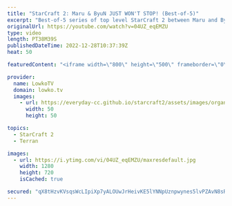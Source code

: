 ```yaml
---
title: "StarCraft 2: Maru & ByuN JUST WON'T STOP! (Best-of-5)"
excerpt: "Best-of-5 series of top level StarCraft 2 between Maru and ByuN. This is a Terran versus Terran played during the most recent (and possibly last) OlimoLeague.   OlimoLeague on Patreon: https://www.patreon.com/olimoley/  Support my work on Patreon: https://www.patreon.com/lowkotv Become a YouTube member:"
originalUrl: https://youtube.com/watch?v=04UZ_eqEMZU
type: video
length: PT38M39S
publishedDateTime: 2022-12-28T10:37:39Z
heat: 50

featuredContent: "<iframe width=\"800\" height=\"500\" frameborder=\"0\" src=\"https://www.youtube.com/embed/04UZ_eqEMZU\" allow=\"accelerometer; autoplay; encrypted-media; gyroscope; picture-in-picture\" allowfullscreen></iframe>"

provider:
  name: LowkoTV
  domain: lowko.tv
  images:
    - url: https://everyday-cc.github.io/starcraft2/assets/images/organizations/lowko.tv-50x50.jpg
      width: 50
      height: 50

topics:
  - StarCraft 2
  - Terran

images:
  - url: https://i.ytimg.com/vi/04UZ_eqEMZU/maxresdefault.jpg
    width: 1280
    height: 720
    isCached: true

secured: "qX8tHzvKVsqsWcLIpiXp7yALOUwJrHeivKE5lYNNpUznpwynes5lvPZAvN8sRgKKfWCKOGupKoIfYV6S+oadIMVwgW0H2BA+gZsmZb1anfzm2xZI5x9JYUyDs7eZ0ZYCA6gneo+wVsnygOZIzEWsDRqh71ikoWW2GxSoXFvUWUUN24uB1i2w1HqdApORsVNOHSqK8LdOtpuo2c6dGQgMXRUs6EwfglTOciEE+kcTPFIjrcv8XazdesrAA6AIJq9IcQ9CZ2A18SyHK7cwSiazDPgNmf/53YAAIlLGRBLDPbQmv4Ios83znh2fGkKi1jfrcoZnHQ7biRDOF58nYyjtj3+gtK0JmyuVyWHJrmPN/3jBd1FCDPhK7E6sXJ4MweovQMmLrRl9DHamq1C+N6BkUlbmkcgZNaMGnsligLUmEhY=;kqAIzQGjV0NDbOy45SnBAA=="
---
```


